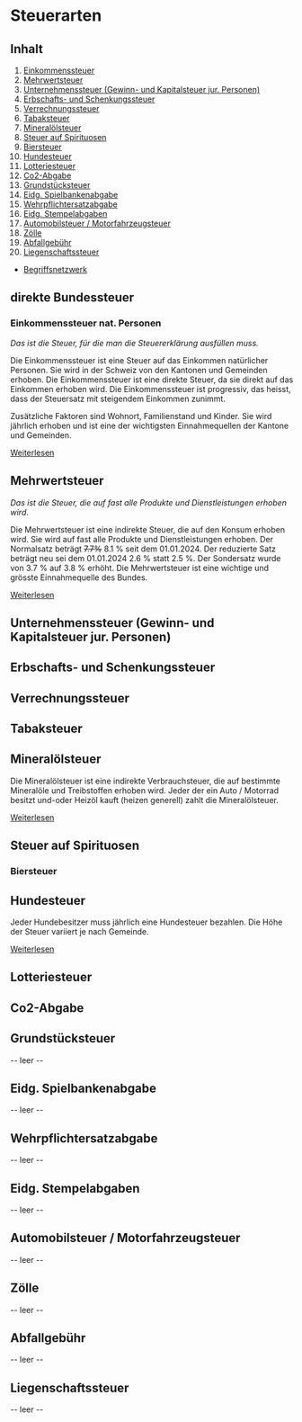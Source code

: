 # Steuerarten

## Inhalt

1. [Einkommenssteuer](#einkommenssteuer)
2. [Mehrwertsteuer](#mehrwertsteuer)
3. [Unternehmenssteuer (Gewinn- und Kapitalsteuer jur. Personen)](#unternehmenssteuer-gewinn--und-kapitalsteuer-jur-personen)
4. [Erbschafts- und Schenkungssteuer](#erbschafts--und-schenkungssteuer)
5. [Verrechnungssteuer](#verrechnungssteuer)
6. [Tabaksteuer](#tabaksteuer)
7. [Mineralölsteuer](#mineralölsteuer)
8. [Steuer auf Spirituosen](#steuer-auf-spirituosen)
9. [Biersteuer](#biersteuer)
10. [Hundesteuer](#hundesteuer)
11. [Lotteriesteuer](#lotteriesteuer)
12. [Co2-Abgabe](#co2-abgabe)
13. [Grundstücksteuer](#grundstücksteuer)
14. [Eidg. Spielbankenabgabe](#eidg-spielbankenabgabe)
15. [Wehrpflichtersatzabgabe](#wehrpflichtersatzabgabe)
16. [Eidg. Stempelabgaben](#eidg-stempelabgaben)
17. [Automobilsteuer / Motorfahrzeugsteuer](#automobilsteuer--motorfahrzeugsteuer)
18. [Zölle](#zölle)
19. [Abfallgebühr](#abfallgebühr)
20. [Liegenschaftssteuer](#liegenschaftssteuer)

- [Begriffsnetzwerk](./Hundesteuer/Begriffsnetzwerk/Begriffnetzwerk%20Steuern.jpg)

## direkte Bundessteuer

### Einkommenssteuer nat. Personen

_Das ist die Steuer, für die man die Steuererklärung ausfüllen muss._

Die Einkommenssteuer ist eine Steuer auf das Einkommen natürlicher Personen. Sie wird in der Schweiz von den Kantonen und Gemeinden erhoben. Die Einkommenssteuer ist eine direkte Steuer, da sie direkt auf das Einkommen erhoben wird. Die Einkommenssteuer ist progressiv, das heisst, dass der Steuersatz mit steigendem Einkommen zunimmt.

Zusätzliche Faktoren sind Wohnort, Familienstand und Kinder. Sie wird jährlich erhoben und ist eine der wichtigsten Einnahmequellen der Kantone und Gemeinden.

[Weiterlesen](./Einkommenssteuer/Steuerart.md)

## Mehrwertsteuer

_Das ist die Steuer, die auf fast alle Produkte und Dienstleistungen erhoben wird._

Die Mehrwertsteuer ist eine indirekte Steuer, die auf den Konsum erhoben wird. Sie wird auf fast alle Produkte und Dienstleistungen erhoben. Der Normalsatz beträgt <s>7.7%</s> 8.1 % seit dem 01.01.2024. Der reduzierte Satz beträgt neu sei dem 01.01.2024 2.6 % statt 2.5 %. Der Sondersatz wurde von 3.7 % auf 3.8 % erhöht. Die Mehrwertsteuer ist eine wichtige und grösste Einnahmequelle des Bundes.

[Weiterlesen](./Mehrwertsteuer/Steuerart.md)

## Unternehmenssteuer (Gewinn- und Kapitalsteuer jur. Personen)

## Erbschafts- und Schenkungssteuer

## Verrechnungssteuer

## Tabaksteuer

## Mineralölsteuer

Die Mineralölsteuer ist eine indirekte Verbrauchsteuer, die auf bestimmte Mineralöle und Treibstoffen erhoben wird. Jeder der ein Auto / Motorrad besitzt und-oder Heizöl kauft (heizen generell) zahlt die Mineralölsteuer.

[Weiterlesen](./Mineralölsteuer/Steuerart.md)

## Steuer auf Spirituosen

### Biersteuer

## Hundesteuer

Jeder Hundebesitzer muss jährlich eine Hundesteuer bezahlen. Die Höhe der Steuer variiert je nach Gemeinde.

[Weiterlesen](./Hundesteuer/Steuerart.md)

## Lotteriesteuer

## Co2-Abgabe

## Grundstücksteuer

-- leer --

## Eidg. Spielbankenabgabe

-- leer --

## Wehrpflichtersatzabgabe

-- leer --

## Eidg. Stempelabgaben

-- leer --

## Automobilsteuer / Motorfahrzeugsteuer

-- leer --

## Zölle

-- leer --

## Abfallgebühr

-- leer --

## Liegenschaftssteuer

-- leer --
